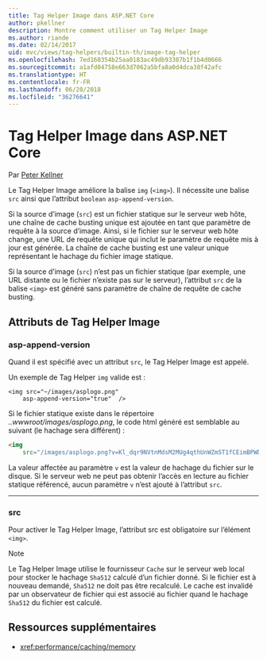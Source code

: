 ```yaml
---
title: Tag Helper Image dans ASP.NET Core
author: pkellner
description: Montre comment utiliser un Tag Helper Image
ms.author: riande
ms.date: 02/14/2017
uid: mvc/views/tag-helpers/builtin-th/image-tag-helper
ms.openlocfilehash: 7ed160354b25aa0183ac49db93307b1f1b4d0666
ms.sourcegitcommit: a1afd04758e663d7062a5bfa8a0d4dca38f42afc
ms.translationtype: HT
ms.contentlocale: fr-FR
ms.lasthandoff: 06/20/2018
ms.locfileid: "36276641"
---
```

# <a name="image-tag-helper-in-aspnet-core"></a>Tag Helper Image dans ASP.NET Core

Par [Peter Kellner](http://peterkellner.net) 

Le Tag Helper Image améliore la balise `img` (`<img>`). Il nécessite une balise `src` ainsi que l’attribut `boolean` `asp-append-version`.

Si la source d’image (`src`) est un fichier statique sur le serveur web hôte, une chaîne de cache busting unique est ajoutée en tant que paramètre de requête à la source d’image. Ainsi, si le fichier sur le serveur web hôte change, une URL de requête unique qui inclut le paramètre de requête mis à jour est générée. La chaîne de cache busting est une valeur unique représentant le hachage du fichier image statique.

Si la source d’image (`src`) n’est pas un fichier statique (par exemple, une URL distante ou le fichier n’existe pas sur le serveur), l’attribut `src` de la balise `<img>` est généré sans paramètre de chaîne de requête de cache busting.

## <a name="image-tag-helper-attributes"></a>Attributs de Tag Helper Image


### <a name="asp-append-version"></a>asp-append-version

Quand il est spécifié avec un attribut `src`, le Tag Helper Image est appelé.

Un exemple de Tag Helper `img` valide est :

```cshtml
<img src="~/images/asplogo.png" 
    asp-append-version="true"  />
```

Si le fichier statique existe dans le répertoire *..wwwroot/images/asplogo.png*, le code html généré est semblable au suivant (le hachage sera différent) :

```html
<img 
    src="/images/asplogo.png?v=Kl_dqr9NVtnMdsM2MUg4qthUnWZm5T1fCEimBPWDNgM"/>
```

La valeur affectée au paramètre `v` est la valeur de hachage du fichier sur le disque. Si le serveur web ne peut pas obtenir l’accès en lecture au fichier statique référencé, aucun paramètre `v` n’est ajouté à l’attribut `src`.

- - -

### <a name="src"></a>src

Pour activer le Tag Helper Image, l’attribut src est obligatoire sur l’élément `<img>`. 

> [!NOTE]
> Le Tag Helper Image utilise le fournisseur `Cache` sur le serveur web local pour stocker le hachage `Sha512` calculé d’un fichier donné. Si le fichier est à nouveau demandé, `Sha512` ne doit pas être recalculé. Le cache est invalidé par un observateur de fichier qui est associé au fichier quand le hachage `Sha512` du fichier est calculé.

## <a name="additional-resources"></a>Ressources supplémentaires

* <xref:performance/caching/memory>
